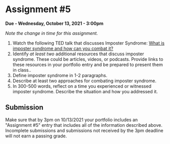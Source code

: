 Assignment #5
=============

**Due - Wednesday, October 13, 2021 - 3:00pm**

*Note the change in time for this assignment.*


1. Watch the following TED talk that discusses Imposter Syndrome: [What is imposter syndrome and how can you combat it?](https://www.ted.com/talks/elizabeth_cox_what_is_imposter_syndrome_and_how_can_you_combat_it?utm_campaign=tedspread&utm_medium=referral&utm_source=tedcomshare)
2. Identify *at least two* additional resources that discuss imposter syndrome. These could be articles, videos, or podcasts. Provide links to these resources in your portfolio entry and be prepared to present them in class..
4. Define imposter syndrome in 1-2 paragraphs.
5. Describe at least two approaches for combating imposter syndrome.
6. In 300-500 words, reflect on a time you experienced or witnessed imposter syndrome. Describe the situation and how you addressed it.

## Submission

Make sure that by 3pm on 10/13/2021 your portfolio includes an "Assignment #5" entry that includes all of the information described above. Incomplete submissions and submissions not received by the 3pm deadline will not earn a passing grade.


